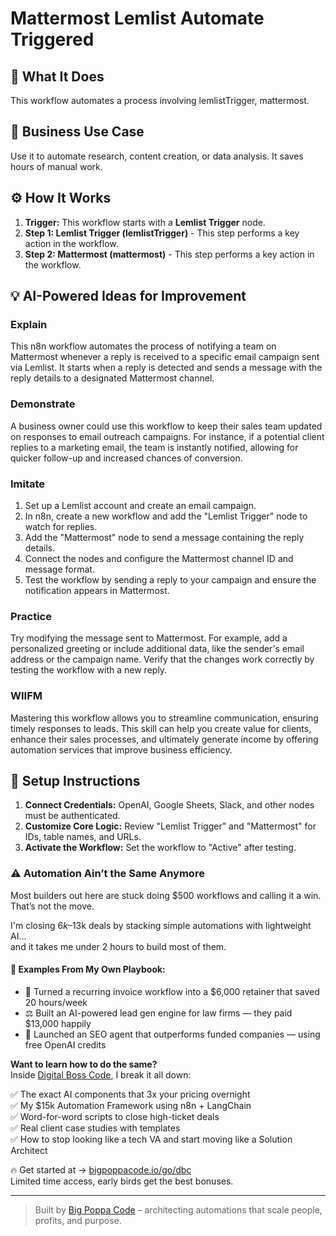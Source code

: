 # Mattermost Lemlist Automate Triggered

## 🚀 What It Does
This workflow automates a process involving lemlistTrigger, mattermost.

## 💼 Business Use Case
Use it to automate research, content creation, or data analysis. It saves hours of manual work.

## ⚙️ How It Works
1.  **Trigger:** This workflow starts with a **Lemlist Trigger** node.
2. **Step 1: Lemlist Trigger (lemlistTrigger)** - This step performs a key action in the workflow.
3. **Step 2: Mattermost (mattermost)** - This step performs a key action in the workflow.

## 💡 AI-Powered Ideas for Improvement
### Explain
This n8n workflow automates the process of notifying a team on Mattermost whenever a reply is received to a specific email campaign sent via Lemlist. It starts when a reply is detected and sends a message with the reply details to a designated Mattermost channel.

### Demonstrate
A business owner could use this workflow to keep their sales team updated on responses to email outreach campaigns. For instance, if a potential client replies to a marketing email, the team is instantly notified, allowing for quicker follow-up and increased chances of conversion.

### Imitate
1. Set up a Lemlist account and create an email campaign.
2. In n8n, create a new workflow and add the "Lemlist Trigger" node to watch for replies.
3. Add the "Mattermost" node to send a message containing the reply details.
4. Connect the nodes and configure the Mattermost channel ID and message format.
5. Test the workflow by sending a reply to your campaign and ensure the notification appears in Mattermost.

### Practice
Try modifying the message sent to Mattermost. For example, add a personalized greeting or include additional data, like the sender's email address or the campaign name. Verify that the changes work correctly by testing the workflow with a new reply.

### WIIFM
Mastering this workflow allows you to streamline communication, ensuring timely responses to leads. This skill can help you create value for clients, enhance their sales processes, and ultimately generate income by offering automation services that improve business efficiency.

## 🔧 Setup Instructions
1. **Connect Credentials:** OpenAI, Google Sheets, Slack, and other nodes must be authenticated.
2. **Customize Core Logic:** Review "Lemlist Trigger" and "Mattermost" for IDs, table names, and URLs.
3. **Activate the Workflow:** Set the workflow to "Active" after testing.

### ⚠️ Automation Ain’t the Same Anymore

Most builders out here are stuck doing $500 workflows and calling it a win.  
That’s not the move.  

I'm closing $6k–$13k deals by stacking simple automations with lightweight AI...  
and it takes me under 2 hours to build most of them.

#### 🧠 Examples From My Own Playbook:
- 🔁 Turned a recurring invoice workflow into a $6,000 retainer that saved 20 hours/week  
- ⚖️ Built an AI-powered lead gen engine for law firms — they paid $13,000 happily  
- 🚀 Launched an SEO agent that outperforms funded companies — using free OpenAI credits  

**Want to learn how to do the same?**  
Inside [Digital Boss Code](https://bigpoppacode.io/go/dbc), I break it all down:

✅ The exact AI components that 3x your pricing overnight  
✅ My $15k Automation Framework using n8n + LangChain  
✅ Word-for-word scripts to close high-ticket deals  
✅ Real client case studies with templates  
✅ How to stop looking like a tech VA and start moving like a Solution Architect  

🔥 Get started at → [bigpoppacode.io/go/dbc](https://bigpoppacode.io/go/dbc)  
Limited time access, early birds get the best bonuses.

---
> Built by [Big Poppa Code](https://bigpoppacode.io) – architecting automations that scale people, profits, and purpose.
